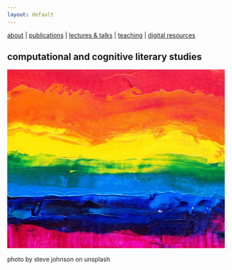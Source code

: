 ```yaml
---
layout: default
---
```



[about](about.md)  |  [publications](publications.md)  |  [lectures & talks](lectures_talks.md)  |  [teaching](teaching.md)  | [digital resources](dig_res.md)


## computational and cognitive literary studies

![colors](./assets/img/steve-johnson-JLfem8ViKVA-unsplash.jpg)

photo by steve johnson on unsplash

